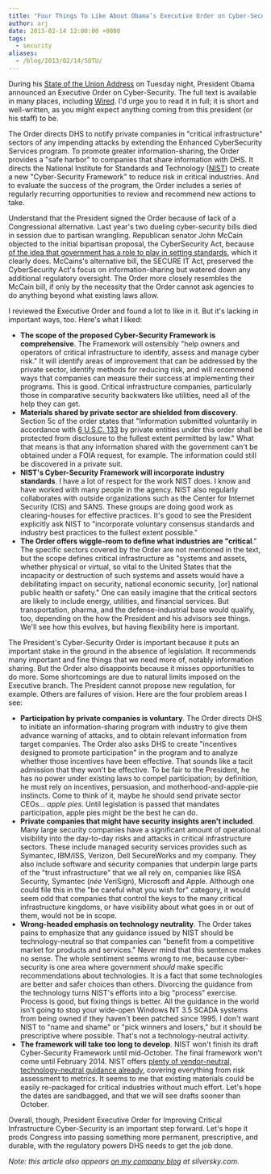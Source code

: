 ```yaml
---
title: "Four Things To Like About Obama’s Executive Order on Cyber-Security... and Four to Dislike"
author: arj
date: 2013-02-14 12:00:00 +0000
tags: 
  - security
aliases:
  - /blog/2013/02/14/SOTU/
---
```

During his [State of the Union Address](http://www.whitehouse.gov/blog/2013/02/13/president-obamas-2013-state-union) on Tuesday night, President Obama announced an Executive Order on Cyber-Security. The full text is available in many places, including [Wired](http://www.wired.com/images_blogs/threatlevel/2013/02/Presidents-Cybersecurity-Executive-Order.pdf). I'd urge you to read it in full; it is short and well-written, as you might expect anything coming from this president (or his staff) to be.

<!-- more -->

The Order directs DHS to notify private companies in "critical infrastructure" sectors of any impending attacks by extending the Enhanced CyberSecurity Services program. To promote greater information-sharing, the Order provides a "safe harbor" to companies that share information with DHS. It directs the National Institute for Standards and Technology ([NIST](http://www.nist.gov/index.html)) to create a new "Cyber-Security Framework" to reduce risk in critical industries. And to evaluate the success of the program, the Order includes a series of regularly recurring opportunities to review and recommend new actions to take.

Understand that the President signed the Order because of lack of a Congressional alternative. Last year's two dueling cyber-security bills died in session due to partisan wrangling. Republican senator John McCain objected to the initial bipartisan proposal, the CyberSecurity Act, because [of the idea that government has a role to play in setting standards](http://www.cio.com/article/700382/McCain_GOP_Vow_Alternative_Cybersecurity_Bill), which it clearly does. McCains's alternative bill, the SECURE IT Act, preserved the CyberSecurity Act's focus on information-sharing but watered down any additional regulatory oversight. The Order more closely resembles the McCain bill, if only by the necessity that the Order cannot ask agencies to do anything beyond what existing laws allow.

I reviewed the Executive Order and found a lot to like in it. But it's lacking in important ways, too. Here's what I liked:

* __The scope of the proposed Cyber-Security Framework is comprehensive__. The Framework will ostensibly "help owners and operators of critical infrastructure to identify, assess and manage cyber risk." It will identify areas of improvement that can be addressed by the private sector, identify methods for reducing risk, and will recommend ways that companies can measure their success at implementing their programs. This is good. Critical infrastructure companies, particularly those in comparative security backwaters like utilities, need all of the help they can get.
* __Materials shared by private sector are shielded from discovery__. Section 5c of the order states that "Information submitted voluntarily in accordance with
[6 U.S.C. 133](http://www.law.cornell.edu/uscode/text/6/133) by private entities under this order shall be protected from disclosure to the fullest extent permitted by law." What that means is that any information shared with the government can't be obtained under a FOIA request, for example. The information could still be discovered in a private suit.
* __NIST's Cyber-Security Framework will incorporate industry standards__. I have a lot of respect for the work NIST does. I know and have worked with many people in the agency. NIST also regularly collaborates with outside organizations such as the Center for Internet Security (CIS) and SANS. These groups are doing good work as clearing-houses for effective practices. It's good to see the President explicitly ask NIST to "incorporate voluntary consensus standards and industry best practices to the fullest extent possible."
* __The Order offers wiggle-room to define what industries are "critical__." The specific sectors covered by the Order are not mentioned in the text, but the scope defines critical infrastructure as "systems and assets, whether physical or virtual, so vital to the United States that the incapacity or destruction of such systems and assets would have a debilitating impact on security, national economic security, [or] national public health or safety." One can easily imagine that the critical sectors are likely to include energy, utilities, and financial services. But transportation, pharma, and the defense-industrial base would qualify, too, depending on the how the President and his advisors see things. We'll see how this evolves, but having flexibility here is important.

The President's Cyber-Security Order is important because it puts an important stake in the ground in the absence of legislation. It recommends many important and fine things that we need more of, notably information sharing. But the Order also disappoints because it misses opportunities to do more. Some shortcomings are due to natural limits imposed on the Executive branch. The President cannot propose new regulation, for example. Others are failures of vision. Here are the four problem areas I see:

* __Participation by private companies is voluntary__. The Order directs DHS to initiate an information-sharing program with industry to give them advance warning of attacks, and to obtain relevant information from target companies. The Order also asks DHS to create "incentives designed to promote participation" in the program and to analyze whether those incentives have been effective. That sounds like a tacit admission that they won't be effective. To be fair to the President, he has no power under existing laws to compel participation; by definition, he must rely on incentives, persuasion, and motherhood-and-apple-pie instincts. Come to think of it, maybe he should send private sector CEOs… _apple pies_. Until legislation is passed that mandates participation, apple pies might be the best he can do.
* __Private companies that might have security insights aren't included__. Many large security companies have a significant amount of operational visibility into the day-to-day risks and attacks in critical infrastructure sectors. These include managed security services provides such as Symantec, IBM/ISS, Verizon, Dell SecureWorks and my company. They also include software and security companies that underpin large parts of the "trust infrastructure" that we all rely on, companies like RSA Security, Symantec (_née_ VeriSign), Microsoft and Apple. Although one could file this in the "be careful what you wish for" category, it would seem odd that companies that control the keys to the many critical infrastructure kingdoms, or have visibility about what goes in or out of them, would not be in scope.
* __Wrong-headed emphasis on technology neutrality__. The Order takes pains to emphasize that any guidance issued by NIST should be technology-neutral so that companies can "benefit from a competitive market for products and services." Never mind that this sentence makes no sense. The whole sentiment seems wrong to me, because cyber-security is one area where government _should_ make specific recommendations about technologies. It is a fact that some technologies are better and safer choices than others. Divorcing the guidance from the technology turns NIST's efforts into a big "process" exercise. Process is good, but fixing things is better. All the guidance in the world isn't going to stop your wide-open Windows NT 3.5 SCADA systems from being owned if they haven't been patched since 1995. I don't want NIST to "name and shame" or "pick winners and losers," but it should be prescriptive where possible. That's not a technology-neutral activity.
* __The framework will take too long to develop__. NIST won't finish its draft Cyber-Security Framework until mid-October. The final framework won't come until February 2014. NIST offers [plenty of vendor-neutral, technology-neutral guidance already](http://csrc.nist.gov/publications/PubsSPs.html), covering everything from risk assessment to metrics. It seems to me that existing materials could be easily re-packaged for critical industries without much effort. Let's hope the dates are sandbagged, and that we will see drafts sooner than October.

Overall, though, President Executive Order for Improving Critical Infrastructure Cyber-Security is an important step forward. Let's hope it prods Congress into passing something more permanent, prescriptive, and durable, with the regulatory powers DHS needs to get the job done.

_Note: this article also appears [on my company blog](https://silversky.com/blog/four-things-to-like-about-obamas-executive-order-on-cyber-security-and-four-to-dislike) at silversky.com._